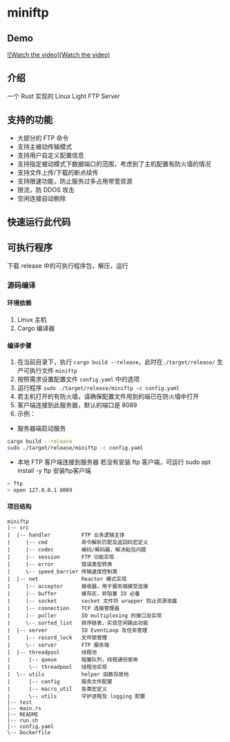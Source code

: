 # miniftp
## Demo
[![Watch the video](Watch the video)](https://user-images.githubusercontent.com/14357954/181453521-e470cf50-4a37-4b3d-afe8-cc08f7353eca.mp4)

## 介绍

一个 Rust 实现的 Linux Light FTP Server

## 支持的功能

- 大部分的 FTP 命令
- 支持主被动传输模式
- 支持用户自定义配置信息
- 支持指定被动模式下数据端口的范围，考虑到了主机配置有防火墙的情况
- 支持文件上传/下载的断点续传
- 支持限速功能，防止服务过多占用带宽资源
- 限流，防 DDOS 攻击
- 空闲连接自动剔除

## 快速运行此代码
## 可执行程序
下载 release 中的可执行程序包，解压，运行

### 源码编译

#### 环境依赖
1. Linux 主机
2. Cargo 编译器


#### 编译步骤

1. 在当前目录下，执行 `cargo build --release`，此时在`./target/release/` 生产可执行文件 `miniftp`
2. 按照需求设置配置文件 `config.yaml` 中的选项
3. 运行程序 `sudo ./target/release/miniftp -c config.yaml`
4. 若主机打开的有防火墙，请确保配置文件用到的端已在防火墙中打开
5. 客户端连接到此服务器，默认的端口是 8089
6. 示例：
 - 服务器端启动服务
 ```bash
 cargo build --release
 sudo ./target/release/miniftp -c config.yaml
 ```
 - 本地 FTP 客户端连接到服务器 若没有安装 ftp 客户端，可运行 sudo apt install -y ftp 安装ftp客户端
 ```bash
 > ftp
 > open 127.0.0.1 8089
 ```

#### 项目结构

```
miniftp
|-- src
|  |-- handler          FTP 业务逻辑主体
|     |-- cmd           命令解析匹配及返回码宏定义
|     |-- codec         编码/解码器，解决粘包问题
|     |-- session       FTP 功能实现
|     |-- error         错误类型转换
|     \-- speed_barrier 传输速度控制类
|  |-- net              Reactor 模式实现
|     |-- acceptor      接收器，用于服务端接受连接
|     |-- buffer        缓存区，非阻塞 IO 必备
|     |-- socket        socket 文件符 wrapper 防止资源泄露
|     |-- connection    TCP 连接管理器
|     |-- poller        IO multiplexing 的接口及实现
|     \-- sorted_list   排序链表，实现空闲踢出功能
|  |-- server           IO EventLoop 及任务管理
|     |-- record_lock   文件锁管理
|     \-- server        FTP 服务端
|  |-- threadpool       线程池
|      |-- queue        阻塞队列，线程通信使用
|      \-- threadpool   线程池实现
|  \-- utils            helper 函数存放地
|      |-- config       服务文件配置
|      |-- macro_util   各类宏定义
|      \-- utils        守护进程及 logging 配置
|-- test
|-- main.rs
|-- README
|-- run.sh
|-- config.yaml
\-- Dockerfile

```
